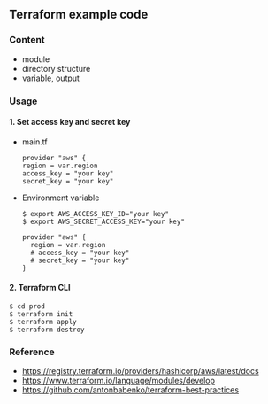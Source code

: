 ## Terraform example code

### Content
- module
- directory structure
- variable, output 

### Usage
#### 1. Set access key and secret key
- main.tf

  ```
  provider "aws" {
  region = var.region
  access_key = "your key"
  secret_key = "your key"
  ```
- Environment variable
  ```
  $ export AWS_ACCESS_KEY_ID="your key"
  $ export AWS_SECRET_ACCESS_KEY="your key"
  ```

  ```
  provider "aws" {
    region = var.region
    # access_key = "your key" 
    # secret_key = "your key"
  }  
  ```
#### 2. Terraform CLI
```
$ cd prod
$ terraform init
$ terraform apply
$ terraform destroy
```
### Reference
- https://registry.terraform.io/providers/hashicorp/aws/latest/docs
- https://www.terraform.io/language/modules/develop
- https://github.com/antonbabenko/terraform-best-practices
